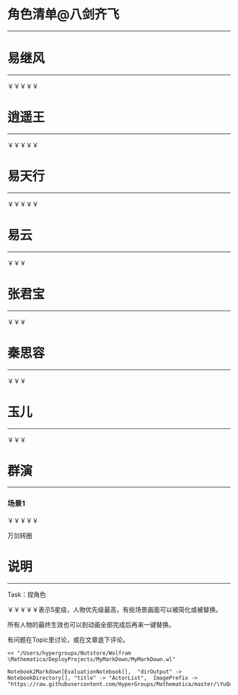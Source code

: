 # 角色清单@八剑齐飞
---


# 易继风
---


￥￥￥￥￥

# 逍遥王
---


￥￥￥￥￥

# 易天行
---


￥￥￥￥￥

# 易云
---


￥￥￥

# 张君宝
---


￥￥￥

# 秦思容
---


￥￥￥

# 玉儿
---


￥￥￥

# 群演
---


### 场景1


￥￥￥￥￥

万剑转圈

# 说明
---


Task：捏角色

￥￥￥￥￥表示5星级，人物优先级最高，有些场景画面可以被简化或被替换。

所有人物的最终生效也可以到动画全部完成后再来一键替换。

有问题在Topic里讨论，或在文章底下评论。

    << "/Users/hypergroups/Nutstore/Wolfram \Mathematica/DeployProjects/MyMarkDown/MyMarkDown.wl"

    Notebook2Markdown[EvaluationNotebook[],  "dirOutput" -> NotebookDirectory[], "title" -> "ActorList",  ImagePrefix -> "https://raw.githubusercontent.com/HyperGroups/Mathematica/master/\YuQue/MovieEditor/MV@EightSwords2019/"]